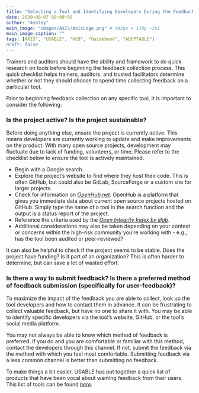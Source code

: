 ```yaml
---
title: "Selecting a Tool and Identifying Developers During the Feedback Collection Process"
date: 2020-08-07 09:00:00
author: "Ashley"
main_image: "images/AXIS/AxisLogo.png" # 342px × 178p ~2x1
main_image_caption: ""
tags: [AXIS", "USABLE", "HCD", "Guidebook", "ADOPTABLE"]
draft: false
---
```


Trainers and auditors should have the ability and framework to do quick research on tools before beginning the feedback collection process. This quick checklist helps trainers, auditors, and trusted facilitators determine whether or not they should choose to spend time collecting feedback on a particular tool.

Prior to beginning feedback collection on any specific tool, it is important to consider the following:

### Is the project active? Is the project sustainable?

Before doing anything else, ensure the project is currently active. This means developers are currently working to update and make improvements on the product. With many open source projects, development may fluctuate due to lack of funding, volunteers, or time. Please refer to the checklist below to ensure the tool is actively maintained.

- Begin with a Google search.
- Explore the project’s website to find where they host their code. This is often GitHub, but could also be GitLab, SourceForge or a custom site for larger projects.
- Check for information on *[OpenHub.net](https://openhub.net)*. OpenHub is a platform that gives you immediate data about current open source projects hosted on GitHub. Simply type the name of a tool in the search function and the output is a status report of the project.
- Reference the criteria used by the *[Open Integrity Index by iilab](https://openintegrity.org/framework/tool_selection_criteria/)*.
- Additional considerations may also be taken depending on your context or concerns within the high-risk community you’re working with - e.g., has the tool been audited or peer-reviewed?

It can also be helpful to check if the project seems to be stable. Does the project have funding? Is it part of an organization? This is often harder to determine, but can save a lot of wasted effort.

### Is there a way to submit feedback? Is there a preferred method of feedback submission (specifically for user-feedback)?

To maximize the impact of the feedback you are able to collect, look up the tool developers and how to contact them in advance. It can be frustrating to collect valuable feedback, but have no one to share it with. You may be able to identify specific developers via the tool’s website, GitHub, or the tool’s social media platform.

You may not always be able to know which method of feedback is preferred. If you do and you are comfortable or familiar with this method, contact the developers through this channel. If not, submit the feedback via the method with which you feel most comfortable. Submitting feedback via a less common channel is better than submitting no feedback.

To make things a bit easier, USABLE has put together a quick list of products that have been vocal about wanting feedback from their users. This list of tools can be found *[here](https://usable.tools/pdfs/UXfeedbackCollectionGuidebook_ListOfTools.pdf).*
